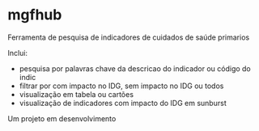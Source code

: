 # mgfhub
Ferramenta de pesquisa de indicadores de cuidados de saúde primarios 

Inclui:

- pesquisa por palavras chave da descricao do indicador ou código do indic
- filtrar por com impacto no IDG, sem impacto no IDG ou todos
- visualização em tabela ou cartões 
- visualização de indicadores com impacto do IDG em sunburst

Um projeto em desenvolvimento